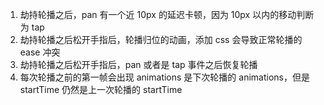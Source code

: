 1. 劫持轮播之后，pan 有一个近 10px 的延迟卡顿，因为 10px 以内的移动判断为 tap
2. 劫持轮播之后松开手指后，轮播归位的动画，添加 css 会导致正常轮播的 ease 冲突
3. 劫持轮播之后松开手指后，pan 或者是 tap 事件之后恢复轮播
4. 每次轮播之前的第一帧会出现 animations 是下次轮播的 animations，但是 startTime 仍然是上一次轮播的 startTime
